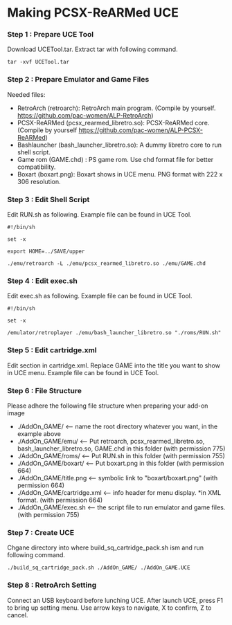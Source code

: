 # Making PCSX-ReARMed UCE

### Step 1 : Prepare UCE Tool

Download UCETool.tar. Extract tar with following command.

```
tar -xvf UCETool.tar
```

### Step 2 : Prepare Emulator and Game Files

Needed files:
- RetroArch (retroarch): RetroArch main program. (Compile by yourself. https://github.com/pac-women/ALP-RetroArch)
- PCSX-ReARMed (pcsx_rearmed_libretro.so): PCSX-ReARMed core. (Compile by yourself https://github.com/pac-women/ALP-PCSX-ReARMed) 
- Bashlauncher (bash_launcher_libretro.so): A dummy libretro core to run shell script.
- Game rom (GAME.chd) : PS game rom. Use chd format file for better compatibility.
- Boxart (boxart.png): Boxart shows in UCE menu. PNG format with 222 x 306 resolution.

### Step 3 : Edit Shell Script

Edit RUN.sh as following. Example file can be found in UCE Tool.

```
#!/bin/sh
 
set -x
 
export HOME=../SAVE/upper

./emu/retroarch -L ./emu/pcsx_rearmed_libretro.so ./emu/GAME.chd
```

### Step 4 : Edit exec.sh

Edit exec.sh as following. Example file can be found in UCE Tool.

```
#!/bin/sh
 
set -x

/emulator/retroplayer ./emu/bash_launcher_libretro.so "./roms/RUN.sh"
```

### Step 5 : Edit cartridge.xml

Edit **<title>GAME</title>** section in cartridge.xml. Replace GAME into the title you want to show in UCE menu. Example file can be found in UCE Tool.

### Step 6 : File Structure

Please adhere the following file structure when preparing your add-on image

- ./AddOn_GAME/          		 <-- name the root directory whatever you want, in the example above
- ./AddOn_GAME/emu/   		 <-- Put retroarch, pcsx_rearmed_libretro.so, bash_launcher_libretro.so, GAME.chd in this folder (with permission 775)
- ./AddOn_GAME/roms/   		 <-- Put RUN.sh in this folder (with permission 755)
- ./AddOn_GAME/boxart/   		 <-- Put boxart.png in this folder (with permission 664)
- ./AddOn_GAME/title.png      	 <-- symbolic link to "boxart/boxart.png" (with permission 664)
- ./AddOn_GAME/cartridge.xml 	 <-- info header for menu display. *in XML format. (with permission 664)
- ./AddOn_GAME/exec.sh       	 <-- the script file to run emulator and game files. (with permission 755)

### Step 7 : Create UCE

Chgane directory into where build_sq_cartridge_pack.sh ism and run following command.

```
./build_sq_cartridge_pack.sh ./AddOn_GAME/ ./AddOn_GAME.UCE
```

### Step 8 : RetroArch Setting

Connect an USB keyboard before lunching UCE. After launch UCE, press F1 to bring up setting menu. Use arrow keys to navigate, X to confirm, Z to cancel.
